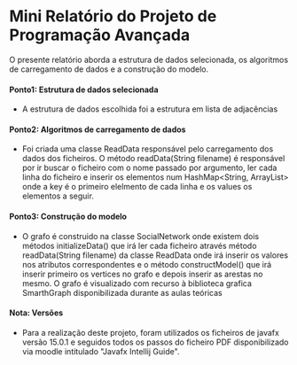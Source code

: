 # Mini Relatório do Projeto de Programação Avançada

O presente relatório aborda a estrutura de dados selecionada, os algoritmos de carregamento de dados e a construção do
modelo.

#### Ponto1: Estrutura de dados selecionada

- A estrutura de dados escolhida foi a estrutura em lista de adjacências

#### Ponto2: Algoritmos de carregamento de dados

- Foi criada uma classe ReadData responsável pelo carregamento dos dados dos ficheiros. O método readData(String
  filename) é responsável por ir buscar o ficheiro com o nome passado por argumento, ler cada linha do ficheiro e
  inserir os elementos num HashMap<String, ArrayList<String>> onde a key é o primeiro elelmento de cada linha e os
  values os elementos a seguir.

#### Ponto3: Construção do modelo

- O grafo é construido na classe SocialNetwork onde existem dois métodos initializeData() que irá ler cada ficheiro
  através método readData(String filename)
  da classe ReadData onde irá inserir os valores nos atributos correspondentes e o método constructModel() que irá
  inserir primeiro os vertices no grafo e depois inserir as arestas no mesmo. O grafo é visualizado com recurso à
  biblioteca grafica SmarthGraph disponibilizada durante as aulas teóricas

#### Nota: Versões

- Para a realização deste projeto, foram utilizados os ficheiros de javafx versão 15.0.1 e seguidos todos os passos do
  ficheiro PDF disponibilizado via moodle intitulado "Javafx Intellij Guide".
